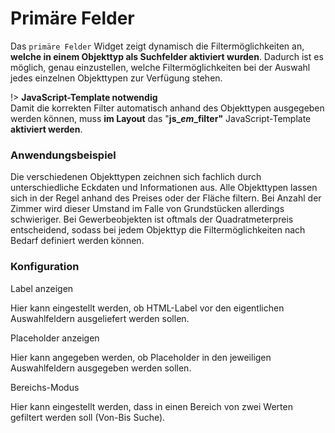 # Primäre Felder

Das `primäre Felder` Widget zeigt dynamisch die Filtermöglichkeiten an, **welche in einem Objekttyp als Suchfelder aktiviert wurden**. Dadurch ist es möglich, genau einzustellen, welche Filtermöglichkeiten bei der Auswahl jedes einzelnen Objekttypen zur Verfügung stehen.

!> **JavaScript-Template notwendig**\
Damit die korrekten Filter automatisch anhand des Objekttypen ausgegeben werden können, muss **im Layout** das "**js\_**_**em**_**\_filter"** JavaScript-Template **aktiviert werden**.

### Anwendungsbeispiel

Die verschiedenen Objekttypen zeichnen sich fachlich durch unterschiedliche Eckdaten und Informationen aus. Alle Objekttypen lassen sich in der Regel anhand des Preises oder der Fläche filtern. Bei Anzahl der Zimmer wird dieser Umstand im Falle von Grundstücken allerdings schwieriger. Bei Gewerbeobjekten ist oftmals der Quadratmeterpreis entscheidend, sodass bei jedem Objekttyp die Filtermöglichkeiten nach Bedarf definiert werden können.

### Konfiguration

<span class="field">Label anzeigen</span>

Hier kann eingestellt werden, ob HTML-Label vor den eigentlichen Auswahlfeldern ausgeliefert werden sollen.

<span class="field">Placeholder anzeigen</span>

Hier kann angegeben werden, ob Placeholder in den jeweiligen Auswahlfeldern ausgegeben werden sollen.

<span class="field">Bereichs-Modus</span>

Hier kann eingestellt werden, dass in einen Bereich von zwei Werten gefiltert werden soll (Von-Bis Suche).
